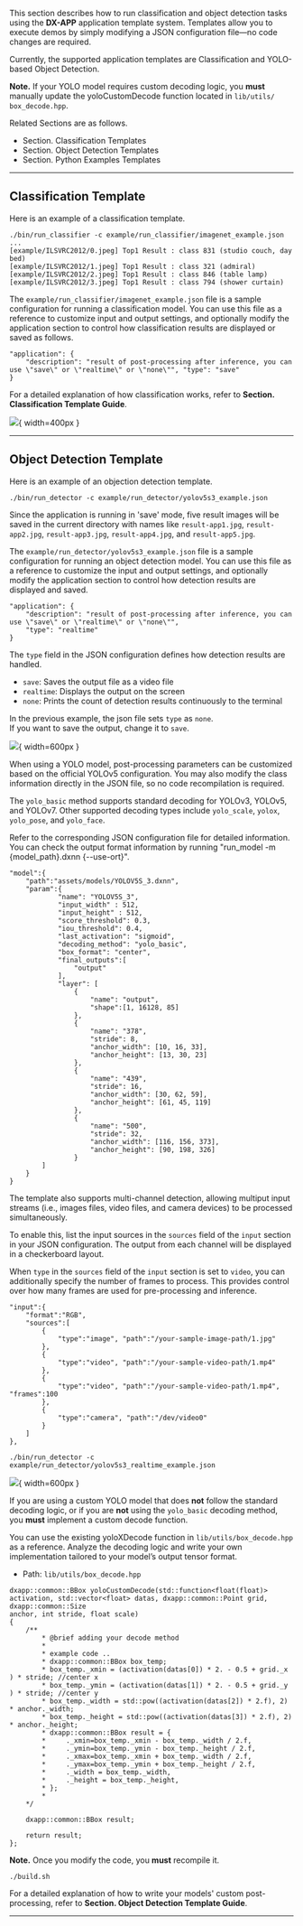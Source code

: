 This section describes how to run classification and object detection tasks using the **DX-APP** application template system. Templates allow you to execute demos by simply modifying a JSON configuration file—no code changes are required.  

Currently, the supported application templates are Classification and YOLO-based Object Detection.  

**Note.** If your YOLO model requires custom decoding logic, you **must** manually update the yoloCustomDecode function located in `lib/utils/ box_decode.hpp`.  

Related Sections are as follows.  

- Section. Classification Templates  
- Section. Object Detection Templates  
- Section. Python Examples Templates  

---

## Classification Template

Here is an example of a classification template.  

```
./bin/run_classifier -c example/run_classifier/imagenet_example.json
...
[example/ILSVRC2012/0.jpeg] Top1 Result : class 831 (studio couch, day bed) 
[example/ILSVRC2012/1.jpeg] Top1 Result : class 321 (admiral) 
[example/ILSVRC2012/2.jpeg] Top1 Result : class 846 (table lamp) 
[example/ILSVRC2012/3.jpeg] Top1 Result : class 794 (shower curtain)
```

The `example/run_classifier/imagenet_example.json` file is a sample configuration for running a classification model. You can use this file as a reference to customize input and output settings, and optionally modify the application section to control how classification results are displayed or saved as follows.  

```
"application": {
    "description": "result of post-processing after inference, you can use \"save\" or \"realtime\" or \"none\"", "type": "save"
}
```

For a detailed explanation of how classification works, refer to **Section. Classification Template Guide**.  

![](./../resources/04_01_Output_of_run_classifier.png){ width=400px }

---

## Object Detection Template

Here is an example of an objection detection template.  

```
./bin/run_detector -c example/run_detector/yolov5s3_example.json
```
Since the application is running in 'save' mode, five result images will be saved in the current directory with names like `result-app1.jpg`, `result-app2.jpg`, `result-app3.jpg`, `result-app4.jpg`, and `result-app5.jpg`.

The `example/run_detector/yolov5s3_example.json` file is a sample configuration for running an object detection model. You can use this file as a reference to customize the input and output settings, and optionally modify the application section to control how detection results are displayed and saved.  

```
"application": {
    "description": "result of post-processing after inference, you can use \"save\" or \"realtime\" or \"none\"",
    "type": "realtime"
}
```

The `type` field in the JSON configuration defines how detection results are handled.  

- `save`: Saves the output file as a video file  
- `realtime`: Displays the output on the screen  
- `none`: Prints the count of detection results continuously to the terminal  

In the previous example, the json file sets `type` as `none`.   
If you want to save the output, change it to `save`.  

![](./../resources/04_02_Sample_multi-channel_output.png){ width=600px }

When using a YOLO model, post-processing parameters can be customized based on the official YOLOv5 configuration. You may also modify the class information directly in the JSON file, so no code recompilation is required.  

The `yolo_basic` method supports standard decoding for YOLOv3, YOLOv5, and YOLOv7. Other supported decoding types include `yolo_scale`, `yolox`, `yolo_pose`, and `yolo_face`.  

Refer to the corresponding JSON configuration file for detailed information.  
You can check the output format information by running "run_model -m {model_path}.dxnn {--use-ort}".

```
"model":{
    "path":"assets/models/YOLOV5S_3.dxnn",
    "param":{
            "name": "YOLOV5S_3",
            "input_width" : 512,
            "input_height" : 512,
            "score_threshold": 0.3,
            "iou_threshold": 0.4,
            "last_activation": "sigmoid",
            "decoding_method": "yolo_basic",
            "box_format": "center",
            "final_outputs":[
                "output"
            ],
            "layer": [
                {
                    "name": "output",
                    "shape":[1, 16128, 85]
                },
                {
                    "name": "378",
                    "stride": 8,
                    "anchor_width": [10, 16, 33],
                    "anchor_height": [13, 30, 23]
                },
                {
                    "name": "439",
                    "stride": 16,
                    "anchor_width": [30, 62, 59],
                    "anchor_height": [61, 45, 119]
                },
                {
                    "name": "500",
                    "stride": 32,
                    "anchor_width": [116, 156, 373],
                    "anchor_height": [90, 198, 326]
                }
        ]
    }
}
```

The template also supports multi-channel detection, allowing multiput input streams (i.e., images files, video files, and camera devices) to be processed simultaneously.  

To enable this, list the input sources in the `sources` field of the `input` section in your JSON configuration. The output from each channel will be displayed in a checkerboard layout.  

When `type` in the `sources` field of the `input` section is set to `video`, you can additionally specify the number of frames to process. This provides control over how many frames are used for pre-processing and inference.

```
"input":{
    "format":"RGB",
    "sources":[
        {
            "type":"image", "path":"/your-sample-image-path/1.jpg"
        },
        {
            "type":"video", "path":"/your-sample-video-path/1.mp4"
        },
        {
            "type":"video", "path":"/your-sample-video-path/1.mp4", "frames":100
        },
        {
            "type":"camera", "path":"/dev/video0"
        }
    ]
},
```
```
./bin/run_detector -c example/run_detector/yolov5s3_realtime_example.json
```
![](./../resources/04_03_Sample_multi-channel_output.png){ width=600px }

If you are using a custom YOLO model that does **not** follow the standard decoding logic, or if you are **not** using the `yolo_basic` decoding method, you **must** implement a custom decode function.  

You can use the existing yoloXDecode function in `lib/utils/box_decode.hpp` as a reference. Analyze the decoding logic and write your own implementation tailored to your model’s output tensor format.  

- Path: `lib/utils/box_decode.hpp`  

```
dxapp::common::BBox yoloCustomDecode(std::function<float(float)> activation, std::vector<float> datas, dxapp::common::Point grid, dxapp::common::Size
anchor, int stride, float scale)
{
    /**
        * @brief adding your decode method
        *
        * example code ..
        * dxapp::common::BBox box_temp;
        * box_temp._xmin = (activation(datas[0]) * 2. - 0.5 + grid._x ) * stride; //center x
        * box_temp._ymin = (activation(datas[1]) * 2. - 0.5 + grid._y ) * stride; //center y
        * box_temp._width = std::pow((activation(datas[2]) * 2.f), 2) * anchor._width;
        * box_temp._height = std::pow((activation(datas[3]) * 2.f), 2) * anchor._height;
        * dxapp::common::BBox result = {
        *     ._xmin=box_temp._xmin - box_temp._width / 2.f,
        *     ._ymin=box_temp._ymin - box_temp._height / 2.f,
        *     ._xmax=box_temp._xmin + box_temp._width / 2.f,
        *     ._ymax=box_temp._ymin + box_temp._height / 2.f,
        *     ._width = box_temp._width,
        *     ._height = box_temp._height,
        * };
        *
    */

    dxapp::common::BBox result;

    return result;
};
```

**Note.** Once you modify the code, you **must** recompile it.
```
./build.sh
```

For a detailed explanation of how to write your models' custom post-processing, refer to **Section. Object Detection Template Guide**.

---

